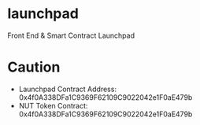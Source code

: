 # launchpad
Front End &amp; Smart Contract Launchpad

# Caution
+ Launchpad Contract Address: 0x4f0A338DFa1C9369F62109C9022042e1F0aE479b
+ NUT Token Contract: 0x4f0A338DFa1C9369F62109C9022042e1F0aE479b
